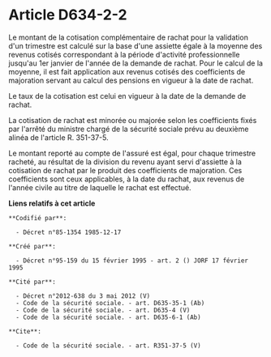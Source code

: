 # Article D634-2-2

Le montant de la cotisation complémentaire de rachat pour la validation d'un trimestre est calculé sur la base d'une assiette
égale à la moyenne des revenus cotisés correspondant à la période d'activité professionnelle jusqu'au 1er janvier de l'année
de la demande de rachat. Pour le calcul de la moyenne, il est fait application aux revenus cotisés des coefficients de
majoration servant au calcul des pensions en vigueur à la date de rachat.

Le taux de la cotisation est celui en vigueur à la date de la demande de rachat.

La cotisation de rachat est minorée ou majorée selon les coefficients fixés par l'arrêté du ministre chargé de la sécurité
sociale prévu au deuxième alinéa de l'article R. 351-37-5.

Le montant reporté au compte de l'assuré est égal, pour chaque trimestre racheté, au résultat de la division du revenu ayant
servi d'assiette à la cotisation de rachat par le produit des coefficients de majoration. Ces coefficients sont ceux
applicables, à la date du rachat, aux revenus de l'année civile au titre de laquelle le rachat est effectué.

**Liens relatifs à cet article**

	**Codifié par**:

	  - Décret n°85-1354 1985-12-17

	**Créé par**:

	  - Décret n°95-159 du 15 février 1995 - art. 2 () JORF 17 février 1995

	**Cité par**:

	  - Décret n°2012-638 du 3 mai 2012 (V)
	  - Code de la sécurité sociale. - art. D635-35-1 (Ab)
	  - Code de la sécurité sociale. - art. D635-4 (V)
	  - Code de la sécurité sociale. - art. D635-6-1 (Ab)

	**Cite**:

	  - Code de la sécurité sociale. - art. R351-37-5 (V)

